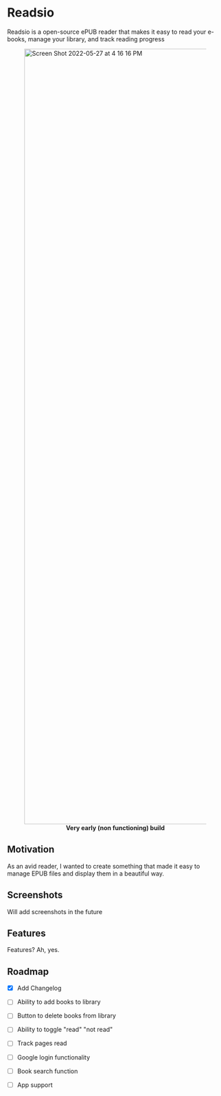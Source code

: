 # Readsio
Readsio is a open-source ePUB reader that makes it easy to read your e-books, manage your library, and track reading progress
<figure>
<img width="1801" alt="Screen Shot 2022-05-27 at 4 16 16 PM" src="https://user-images.githubusercontent.com/102714188/170783663-c2554237-4363-4b9b-974d-bafa83776231.png">
  
  <figcaption align="center"><b>Very early (non functioning) build </b></figcaption>
  
  </figure>
  
## Motivation
As an avid reader, I wanted to create something that made it easy to manage EPUB files and 
display them in a beautiful way. 



## Screenshots
Will add screenshots in the future


## Features
Features? Ah, yes. 


<!-- ROADMAP -->
## Roadmap

- [x] Add Changelog
- [ ] Ability to add books to library
- [ ] Button to delete books from library
- [ ] Ability to toggle "read" "not read"
- [ ] Track pages read
- [ ] Google login functionality
- [ ] Book search function 
- [ ] App support




